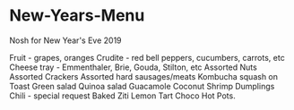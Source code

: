 # New-Years-Menu
Nosh for New Year's Eve 2019

Fruit - grapes, oranges 
Crudite - red bell peppers, cucumbers, carrots, etc
Cheese tray - Emmenthaler, Brie, Gouda, Stilton, etc
Assorted Nuts
Assorted Crackers
Assorted hard sausages/meats
Kombucha squash on Toast
Green salad
Quinoa salad
Guacamole
Coconut Shrimp
Dumplings
Chili - special request
Baked Ziti
Lemon Tart
Choco Hot Pots.
